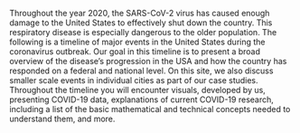 Throughout the year 2020, the SARS-CoV-2 virus has caused enough damage to the United States to effectively shut down the country. This respiratory disease is especially dangerous to the older population. The following is a timeline of major events in the United States during the coronavirus outbreak. Our goal in this timeline is to present a broad overview of the disease’s progression in the USA and how the country has responded on a federal and national level. On this site, we also discuss smaller scale events in individual cities as part of our case studies. Throughout the timeline you will encounter visuals, developed by us, presenting COVID-19 data, explanations of current COVID-19 research, including a list of the basic mathematical and technical concepts needed to understand them, and more.